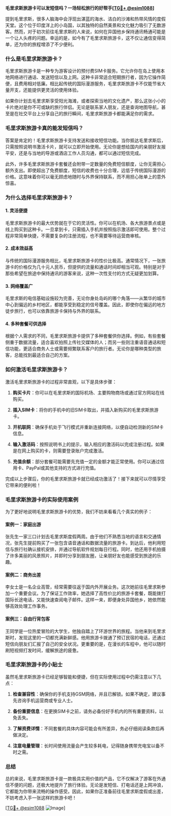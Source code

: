 **毛里求斯旅游卡可以发短信吗？一场轻松旅行的好帮手[[TG💪+ @esim1088](https://t.me/s/esim1088)]**

提到毛里求斯，很多人脑海中会浮现出湛蓝的海水、洁白的沙滩和热带风情的度假天堂。这个位于印度洋上的小岛国，以其独特的自然美景和文化魅力吸引了无数游客。然而，对于初次前往毛里求斯的人来说，如何在异国他乡保持通讯畅通可能是一个让人头疼的问题。幸运的是，如今有了毛里求斯旅游卡，这不仅让通信变得简单，还为你的旅程增添了不少便利。

### **什么是毛里求斯旅游卡？**

毛里求斯旅游卡是一种专为游客设计的预付费SIM卡服务。它允许你在岛上使用本地网络进行通话、发送短信以及上网。这种卡非常适合短期旅行者，因为它操作简便，且费用相对低廉。相比起传统的国际漫游服务，毛里求斯旅游卡不仅能节省大量开支，还能提供更灵活的使用体验。

如果你计划去毛里求斯享受阳光海滩，或者探索当地的文化遗产，那么这张小小的卡片绝对是你不可或缺的旅行伴侣。无论是联系家人朋友，还是查询地图导航，甚至是在社交平台上分享自己的旅行瞬间，毛里求斯旅游卡都能满足你的需求。

### **毛里求斯旅游卡真的能发短信吗？**

答案是肯定的！毛里求斯旅游卡支持发送和接收短信功能。当你抵达毛里求斯后，只需按照说明书激活卡片，就可以立即开始使用。无论你是想给国内的亲朋好友报平安，还是与当地的导游或酒店工作人员沟通，都可以通过短信完成。

此外，许多毛里求斯旅游卡套餐还会附带一定数量的免费短信额度，让你无需担心额外支出。即使超出了免费额度，短信的收费也十分合理，远低于传统国际漫游的价格。这意味着你可以毫无顾虑地随时与外界保持联系，而不用担心账单上的意外惊喜。

### **为什么选择毛里求斯旅游卡？**

#### **1. 灵活便捷**
毛里求斯旅游卡的最大优势就在于它的灵活性。你可以在机场、各大旅游景点或是线上购买到这种卡。一旦拿到卡，只需插入手机并按照指示激活即可使用。整个过程非常简单快捷，不需要复杂的注册流程，也不需要等待运营商审核。

#### **2. 成本效益高**
与传统的国际漫游服务相比，毛里求斯旅游卡的性价比极高。通常情况下，一张旅游卡的价格仅为几十元人民币，但提供的流量和通话时间却相当可观。特别是对于那些希望在旅途中保持通讯的游客来说，这种一次性支付的方式无疑更加划算。

#### **3. 网络覆盖广**
毛里求斯的电信基础设施较为完善，无论你身处岛屿的哪个角落——从繁华的城市中心到偏远的乡村地区，都能享受到稳定的信号覆盖。因此，即使你在偏远的地方徒步旅行，也可以依靠旅游卡保持与外界的联系。

#### **4. 多种套餐可供选择**
根据个人需求的不同，毛里求斯旅游卡提供了多种套餐供你选择。例如，有些套餐侧重于数据流量，适合喜欢拍照上传社交媒体的人；而另一些则注重语音通话和短信功能，更适合商务人士或需要频繁联系客户的旅行者。无论你是哪种类型的旅客，总能找到最适合自己的方案。

### **如何激活毛里求斯旅游卡？**

激活毛里求斯旅游卡的过程非常直观，以下是具体步骤：

1. **购买卡片**：你可以在毛里求斯的国际机场、主要购物商场或通过官方网站在线购买。
   
2. **插入SIM卡**：将你的手机中的旧SIM卡取出，并插入新购买的毛里求斯旅游卡。

3. **开机联网**：确保手机处于飞行模式并重新连接网络，以便自动检测新的SIM卡信息。

4. **输入激活码**：按照说明书上的提示，输入相应的激活码以完成注册过程。如果是在网上购买的卡，则需要登录账户完成激活。

5. **充值余额**：部分套餐可能需要先充值一定的金额才能正常使用。你可以通过信用卡、PayPal或其他支持的方式进行充值。

完成以上步骤后，你的毛里求斯旅游卡就已经成功激活了！接下来就可以尽情享受它带来的便利啦！

### **毛里求斯旅游卡的实际使用案例**

为了更好地说明毛里求斯旅游卡的优势，我们不妨来看看几个真实的例子：

#### **案例一：家庭出游**
张先生一家三口计划去毛里求斯度假两周。由于他们不熟悉当地的语言和交通情况，张先生提前购买了一张包含语音通话和数据流量的旅游卡。到达后，他利用短信与旅行社确认接机安排，并通过导航软件规划每日行程。同时，他还用手机拍摄了许多美丽的风景照片，并即时分享到朋友圈，让亲朋好友也能感受到旅途的乐趣。

#### **案例二：商务出差**
李女士是一名企业高管，经常需要往返于国内外开展业务。这次她前往毛里求斯参加一个重要会议。为了保证工作效率，她选择了高性价比的旅游卡套餐，既能拨打国际长途电话，又能快速查阅电子邮件。这样一来，即便身处异国他乡，她依然能够高效处理工作事务。

#### **案例三：自由行背包客**
王同学是一位热爱冒险的大学生，他独自踏上了环游世界的旅程。当他来到毛里求斯时，发现这里的一切都充满新鲜感。他用旅游卡拨通了预订民宿的电话，还通过短信向朋友们汇报了自己的安全状况。更重要的是，在漫长的车程中，他可以随时刷短视频打发时间，缓解旅途的疲惫。

### **毛里求斯旅游卡的小贴士**

虽然毛里求斯旅游卡已经足够智能和便捷，但在实际使用过程中仍需注意以下几点：

1. **检查兼容性**：确保你的手机支持GSM网络，并且已解锁。如果不确定，建议事先咨询手机运营商或专业人士。

2. **备份重要信息**：在更换SIM卡之前，请务必备份好手机内的所有重要资料，以免丢失。

3. **了解资费详情**：不同套餐的具体内容可能会有所差异，务必仔细阅读条款后再做决定。

4. **注意电量管理**：长时间使用流量会产生较多耗电，记得随身携带充电宝以备不时之需。

### **总结**

总的来说，毛里求斯旅游卡是一款极具实用价值的产品，它不仅解决了游客在外通信不便的问题，还极大地提升了旅行体验。无论是发短信、打电话还是上网冲浪，它都能为你带来流畅的操作感受。因此，如果你正准备前往毛里求斯度假或出差，不妨考虑入手一张这样的旅游卡吧！

[[TG💪+ @esim1088](https://t.me/s/esim1088) ![Image](https://i.postimg.cc/4NQfJmqS/Snipaste-2025-05-13-00-14-12.png)]